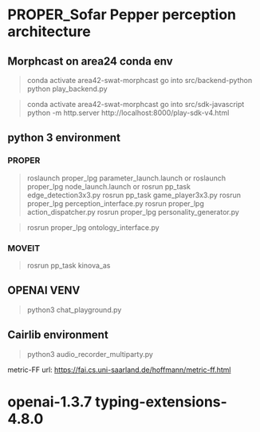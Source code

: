 # PROPER_Sofar Pepper perception architecture

## Morphcast on area24 conda env

> conda activate area42-swat-morphcast
> go into src/backend-python
> python play_backend.py


> conda activate area42-swat-morphcast
> go into src/sdk-javascript
> python -m http.server
> http://localhost:8000/play-sdk-v4.html


## python 3 environment
### PROPER
> roslaunch proper_lpg parameter_launch.launch
or
> roslaunch proper_lpg node_launch.launch
or
> rosrun pp_task edge_detection3x3.py
> rosrun pp_task game_player3x3.py
> rosrun proper_lpg perception_interface.py
> rosrun proper_lpg action_dispatcher.py
> rosrun proper_lpg personality_generator.py

> rosrun proper_lpg ontology_interface.py

### MOVEIT
> rosrun pp_task kinova_as 


## OPENAI VENV
> python3 chat_playground.py




## Cairlib environment
> python3 audio_recorder_multiparty.py

metric-FF url: https://fai.cs.uni-saarland.de/hoffmann/metric-ff.html

# openai-1.3.7 typing-extensions-4.8.0